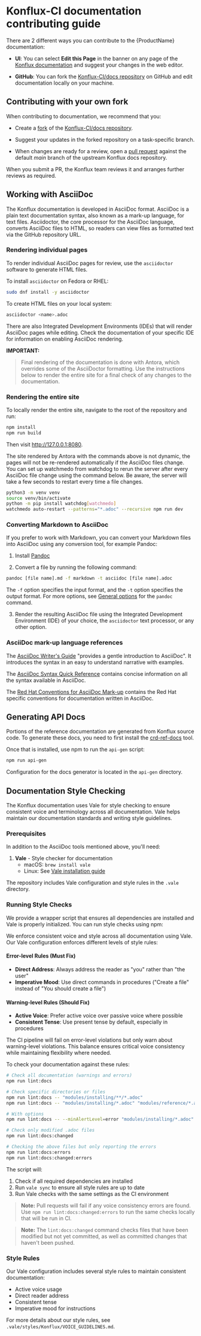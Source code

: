 # Konflux-CI documentation contributing guide

There are 2 different ways you can contribute to the {ProductName} documentation:

* **UI**: You can select **Edit this Page** in the banner on any page of the [Konflux documentation](https://konflux-ci.dev/docs) and suggest your changes in the web editor.

* **GitHub**: You can fork the [Konflux-CI/docs repository](https://github.com/konflux-ci/docs) on GitHub and edit documentation locally on your machine. 

## Contributing with your own fork

When contributing to documentation, we recommend that you:

- Create a [fork](https://docs.github.com/en/pull-requests/collaborating-with-pull-requests/working-with-forks/fork-a-repo) of the [Konflux-CI/docs repository](https://github.com/konflux-ci/docs).

- Suggest your updates in the forked repository on a task-specific branch.

- When changes are ready for a review, open a [pull request](https://docs.github.com/en/pull-requests/collaborating-with-pull-requests/proposing-changes-to-your-work-with-pull-requests/about-pull-requests) against the default *main* branch of the upstream Konflux docs repository.

When you submit a PR, the Konflux team reviews it and arranges further reviews as required.

## Working with AsciiDoc

The Konflux documentation is developed in AsciiDoc format. AsciiDoc is a plain text documentation syntax, also known as a mark-up language, for text files. Asciidoctor, the core processor for the AsciiDoc language, converts AsciiDoc files to HTML, so readers can view files as formatted text via the GitHub repository URL.

### Rendering individual pages

To render individual AsciiDoc pages for review, use the `asciidoctor` software to generate HTML files.

To install `asciidoctor` on Fedora or RHEL:

```bash
sudo dnf install -y asciidoctor
```

To create HTML files on your local system:

```bash
asciidoctor <name>.adoc
```

There are also Integrated Development Environments (IDEs) that will render
AsciiDoc pages while editing. Check the documentation of your specific IDE
for information on enabling AsciiDoc rendering.

**IMPORTANT:**
> Final rendering of the documentation is done with Antora,
> which overrides some of the AsciiDoctor formatting. Use the instructions
> below to render the entire site for a final check of any changes to the
> documentation.

### Rendering the entire site

To locally render the entire site, navigate to the root of the repository
and run:

```bash
npm install
npm run build
```

Then visit http://127.0.0.1:8080.


The site rendered by Antora with the commands above is not dynamic, the pages
will not be re-rendered automatically if the AsciiDoc files change. You can
set up watchmedo from watchdog to rerun the server after every AsciiDoc
file change using the command below. Be aware, the server will take a few
seconds to restart every time a file changes.

```bash
python3 -m venv venv
source venv/bin/activate
python -m pip install watchdog[watchmedo]
watchmedo auto-restart --patterns="*.adoc" --recursive npm run dev
```

### Converting Markdown to AsciiDoc

If you prefer to work with Markdown, you can convert your Markdown files into AsciiDoc using any conversion tool, for example Pandoc:

1. Install [Pandoc](https://pandoc.org/installing.html)

2. Convert a file by running the following command:

```bash
pandoc [file name].md -f markdown -t asciidoc [file name].adoc
```

The `-f` option specifies the input format, and the `-t` option specifies the output format. For more options, see [General options](https://pandoc.org/chunkedhtml-demo/3.1-general-options.html) for the `pandoc` command.

3. Render the resulting AsciiDoc file using the Integrated Development Environment (IDE) of your choice, the `asciidoctor` text processor, or any other option.

### AsciiDoc mark-up language references

The [AsciiDoc Writer's Guide](https://asciidoctor.org/docs/asciidoc-writers-guide/)
"provides a gentle introduction to AsciiDoc".
It introduces the syntax in an easy to understand narrative with examples.

The [AsciiDoc Syntax Quick Reference](https://asciidoctor.org/docs/asciidoc-syntax-quick-reference/)
contains concise information on all the syntax available in AsciiDoc.

The [Red Hat Conventions for AsciiDoc Mark-up](https://redhat-documentation.github.io/asciidoc-markup-conventions/)
contains the Red Hat specific conventions for documentation written in
AsciiDoc.

## Generating API Docs

Portions of the reference documentation are generated from Konflux source code. To generate these docs,
you need to first install the [crd-ref-docs](https://github.com/elastic/crd-ref-docs) tool.

Once that is installed, use npm to run the `api-gen` script:

```sh
npm run api-gen
```

Configuration for the docs generator is located in the `api-gen` directory.

## Documentation Style Checking

The Konflux documentation uses Vale for style checking to ensure consistent voice and terminology across all documentation. Vale helps maintain our documentation standards and writing style guidelines.

### Prerequisites

In addition to the AsciiDoc tools mentioned above, you'll need:

1. **Vale** - Style checker for documentation
   - macOS: `brew install vale`
   - Linux: See [Vale installation guide](https://vale.sh/docs/vale-cli/installation/)

The repository includes Vale configuration and style rules in the `.vale` directory.

### Running Style Checks

We provide a wrapper script that ensures all dependencies are installed and Vale is properly initialized. You can run style checks using npm:

We enforce consistent voice and style across all documentation using Vale. Our Vale configuration enforces different levels of style rules:

#### Error-level Rules (Must Fix)
- **Direct Address**: Always address the reader as "you" rather than "the user"
- **Imperative Mood**: Use direct commands in procedures ("Create a file" instead of "You should create a file")

#### Warning-level Rules (Should Fix)
- **Active Voice**: Prefer active voice over passive voice where possible
- **Consistent Tense**: Use present tense by default, especially in procedures

The CI pipeline will fail on error-level violations but only warn about warning-level violations. This balance ensures critical voice consistency while maintaining flexibility where needed.

To check your documentation against these rules:
```bash
# Check all documentation (warnings and errors)
npm run lint:docs

# Check specific directories or files
npm run lint:docs -- "modules/installing/**/*.adoc"
npm run lint:docs -- "modules/installing/*.adoc" "modules/reference/*.adoc"

# With options
npm run lint:docs -- --minAlertLevel=error "modules/installing/*.adoc"

# Check only modified .adoc files
npm run lint:docs:changed

# Checking the above files but only reporting the errors
npm run lint:docs:errors
npm run lint:docs:changed:errors
```

The script will:
1. Check if all required dependencies are installed
2. Run `vale sync` to ensure all style rules are up to date
3. Run Vale checks with the same settings as the CI environment

> **Note:** Pull requests will fail if any voice consistency errors are found. Use `npm run lint:docs:changed:errors` to run the same checks locally that will be run in CI.

> **Note:** The `lint:docs:changed` command checks files that have been modified but not yet committed, as well as committed changes that haven't been pushed.

### Style Rules

Our Vale configuration includes several style rules to maintain consistent documentation:
- Active voice usage
- Direct reader address
- Consistent tense
- Imperative mood for instructions

For more details about our style rules, see `.vale/styles/Konflux/VOICE_GUIDELINES.md`.
